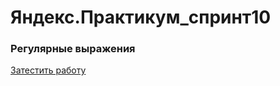 # Яндекс.Практикум_спринт10

### Регулярные выражения 

[Затестить работу](https://pivovarovyuri.github.io/praktikum_sprint10/)
